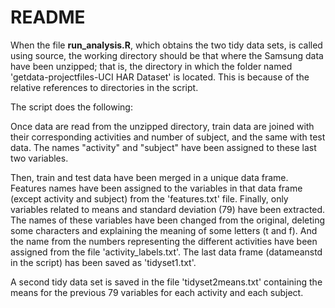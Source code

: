 README
========================================================

When the file **run_analysis.R**, which obtains the two tidy data sets, is called using source, the working directory should be that where the Samsung data have been unzipped; that is, the directory in which the folder named 'getdata-projectfiles-UCI HAR Dataset' is located. This is because of the relative references to directories in the script.

The script does the following:

Once data are read from the unzipped directory, train data are joined with their corresponding activities and number of subject, and the same with test data. The names "activity" and "subject" have been assigned to these last two variables.

Then, train and test data have been merged in a unique data frame. Features names have been assigned to the variables in that data frame (except activity and subject) from the 'features.txt' file. Finally, only variables related to means and standard deviation (79) have been extracted. The names of these variables have been changed from the original, deleting some characters and explaining the meaning of some letters (t and f). And the name from the numbers representing the different activities have been assigned from the file 'activity_labels.txt'. The last data frame (datameanstd in the script) has been saved as 'tidyset1.txt'.                       

A second tidy data set is saved in the file 'tidyset2means.txt' containing the means for the previous 79 variables for each activity and each subject.




